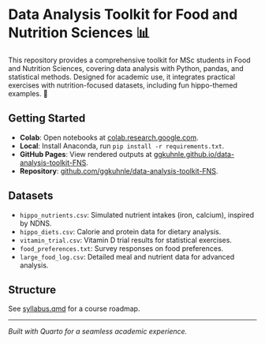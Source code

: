 # Data Analysis Toolkit for Food and Nutrition Sciences 📊

This repository provides a comprehensive toolkit for MSc students in Food and Nutrition Sciences, covering data analysis with Python, pandas, and statistical methods. Designed for academic use, it integrates practical exercises with nutrition-focused datasets, including fun hippo-themed examples. 🦛

## Getting Started

- **Colab**: Open notebooks at [colab.research.google.com](https://colab.research.google.com/).
- **Local**: Install Anaconda, run `pip install -r requirements.txt`.
- **GitHub Pages**: View rendered outputs at [ggkuhnle.github.io/data-analysis-toolkit-FNS](https://ggkuhnle.github.io/data-analysis-toolkit-FNS).
- **Repository**: [github.com/ggkuhnle/data-analysis-toolkit-FNS](https://github.com/ggkuhnle/data-analysis-toolkit-FNS).

## Datasets

- `hippo_nutrients.csv`: Simulated nutrient intakes (iron, calcium), inspired by NDNS.
- `hippo_diets.csv`: Calorie and protein data for dietary analysis.
- `vitamin_trial.csv`: Vitamin D trial results for statistical exercises.
- `food_preferences.txt`: Survey responses on food preferences.
- `large_food_log.csv`: Detailed meal and nutrient data for advanced analysis.

## Structure

See [syllabus.qmd](docs/syllabus.html) for a course roadmap.

---

*Built with Quarto for a seamless academic experience.*
